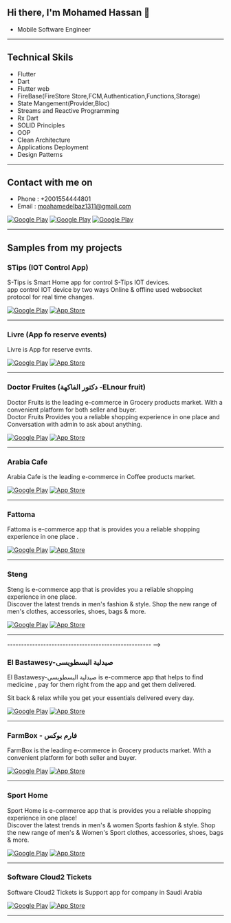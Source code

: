 <h2> Hi there, I'm Mohamed Hassan 👋 </h2>


- Mobile Software Engineer

<hr>

<h2> Technical Skils </h2>


- Flutter 
- Dart
- Flutter web
- FireBase(FireStore Store,FCM,Authentication,Functions,Storage)
- State Mangement(Provider,Bloc)
- Streams and Reactive Programming
- Rx Dart
- SOLID Principles
- OOP
- Clean Architecture
- Applications Deployment
- Design Patterns




<hr>

<h2> Contact with me on </h2>


- Phone : +2001554444801
- Email : moahamedelbaz1311@gmail.com


<p><a href="http://Wa.me/201554444801" target="_blank"><img alt="Google Play" src="https://img.shields.io/badge/whatsapp-128C7E.svg?style=for-the-badge&logo=whatsapp&logoColor=white" /></a> <a href="https://www.facebook.com/profile.php?id=100006101352537" target="_blank"><img alt="Google Play" src="https://img.shields.io/badge/Facebook-4267B2.svg?style=for-the-badge&logo=facebook&logoColor=white" /></a> <a href="https://www.linkedin.com/in/mohamed-hassan-8384761aa" target="_blank"><img alt="Google Play" src="https://img.shields.io/badge/linkedin-0077b5.svg?style=for-the-badge&logo=linkedin&logoColor=white" /></a> </a><p>


<hr>

<h2> Samples from my projects </h2>

### STips (IOT Control App)
S-Tips is Smart Home app for control S-Tips IOT devices.<br />
app control IOT device by two ways
Online & offline used websocket protocol for real time changes.<br />

<p><a href="https://play.google.com/store/apps/details?id=com.visionalization.stipsws" target="_blank"><img alt="Google Play" src="https://img.shields.io/badge/Get%20it%20on%20google%20play-blue.svg?style=for-the-badge&logo=google-play" /></a> <a href="https://apps.apple.com/us/app/s-tips/id1629453511" target="_blank"><img alt="App Store" src="https://img.shields.io/badge/Get%20it%20on%20app%20store-black.svg?style=for-the-badge&logo=app-store&logoColor=white" /></a><p>

<hr>

### Livre (App fo reserve events)
Livre is App for reserve evnts.<br />


<p><a href="https://play.google.com/store/apps/details?id=com.softwarecloud.liver" target="_blank"><img alt="Google Play" src="https://img.shields.io/badge/Get%20it%20on%20google%20play-blue.svg?style=for-the-badge&logo=google-play" /></a> <a href="https://apps.apple.com/us/app/livre/id6443607603" target="_blank"><img alt="App Store" src="https://img.shields.io/badge/Get%20it%20on%20app%20store-black.svg?style=for-the-badge&logo=app-store&logoColor=white" /></a><p>

<hr>

### Doctor Fruites (دكتور الفاكهة -ELnour fruit)
Doctor Fruits is the leading e-commerce in Grocery products market. With a convenient platform for both seller and buyer.<br />
Doctor Fruits Provides you a reliable shopping experience in one place and Conversation with admin to ask about anything.<br />

<p><a href="https://play.google.com/store/apps/details?id=com.ebrand.doctorfruites" target="_blank"><img alt="Google Play" src="https://img.shields.io/badge/Get%20it%20on%20google%20play-blue.svg?style=for-the-badge&logo=google-play" /></a> <a href="https://apps.apple.com/eg/app/%D8%AF%D9%83%D8%AA%D9%88%D8%B1-%D8%A7%D9%84%D9%81%D8%A7%D9%83%D9%87%D8%A9-elnour-fruit/id1582374290" target="_blank"><img alt="App Store" src="https://img.shields.io/badge/Get%20it%20on%20app%20store-black.svg?style=for-the-badge&logo=app-store&logoColor=white" /></a><p>

<hr>

### Arabia Cafe

Arabia Cafe is the leading e-commerce in Coffee products market.<br />


<p><a href="https://play.google.com/store/apps/details?id=com.dokkan.coffeArebia" target="_blank"><img alt="Google Play" src="https://img.shields.io/badge/Get%20it%20on%20google%20play-blue.svg?style=for-the-badge&logo=google-play" /></a> <a href="https://apps.apple.com/eg/app/arabia-cafe-%D8%A8%D9%86-%D8%A7%D8%B1%D8%A7%D8%A8%D9%8A%D8%A7/id1568341570" target="_blank"><img alt="App Store" src="https://img.shields.io/badge/Get%20it%20on%20app%20store-black.svg?style=for-the-badge&logo=app-store&logoColor=white" /></a><p>


<hr>

### Fattoma

Fattoma is  e-commerce app that is provides you a reliable shopping experience in one place .<br />


<p><a href="https://play.google.com/store/apps/details?id=com.dokkan.fatoma" target="_blank"><img alt="Google Play" src="https://img.shields.io/badge/Get%20it%20on%20google%20play-blue.svg?style=for-the-badge&logo=google-play" /></a> <a href="https://apps.apple.com/eg/app/fattoma-%D9%81%D8%B7%D9%88%D9%85%D8%A9/id1562699776" target="_blank"><img alt="App Store" src="https://img.shields.io/badge/Get%20it%20on%20app%20store-black.svg?style=for-the-badge&logo=app-store&logoColor=white" /></a><p>

<hr>



### Steng

Steng is  e-commerce app that is provides you a reliable shopping experience in one place.<br />
Discover the latest trends in men's fashion & style. Shop the new range of men's clothes, accessories, shoes, bags & more.<br/>
<p><a href="https://play.google.com/store/apps/details?id=com.dokkan.Steng" target="_blank"><img alt="Google Play" src="https://img.shields.io/badge/Get%20it%20on%20google%20play-blue.svg?style=for-the-badge&logo=google-play" /></a> <a href="https://apps.apple.com/eg/app/steng/id1568276435" target="_blank"><img alt="App Store" src="https://img.shields.io/badge/Get%20it%20on%20app%20store-black.svg?style=for-the-badge&logo=app-store&logoColor=white" /></a><p>

<hr>


---------------------------------------------------- -->
### El Bastawesy-صيدلية البسطويسى

El Bastawesy-صيدلية البسطويسى is  e-commerce app that helps to find medicine , pay for them right from the app and get them delivered.

Sit back & relax while you get your essentials delivered every day.<br />

<p><a href="https://play.google.com/store/apps/details?id=com.dokkan.elpast" target="_blank"><img alt="Google Play" src="https://img.shields.io/badge/Get%20it%20on%20google%20play-blue.svg?style=for-the-badge&logo=google-play" /></a> <a href="https://apps.apple.com/eg/app/el-bastawesy-%D8%B5%D9%8A%D8%AF%D9%84%D9%8A%D8%A9-%D8%A7%D9%84%D8%A8%D8%B3%D8%B7%D9%88%D9%8A%D8%B3%D9%89/id1571528254" target="_blank"><img alt="App Store" src="https://img.shields.io/badge/Get%20it%20on%20app%20store-black.svg?style=for-the-badge&logo=app-store&logoColor=white" /></a><p>

<hr>


### FarmBox - فارم بوكس

FarmBox is the leading e-commerce in Grocery products market. With a convenient platform for both seller and buyer.<br />

<p><a href="https://play.google.com/store/apps/details?id=com.dokkan.farmboxx" target="_blank"><img alt="Google Play" src="https://img.shields.io/badge/Get%20it%20on%20google%20play-blue.svg?style=for-the-badge&logo=google-play" /></a> <a href="https://apps.apple.com" target="_blank"><img alt="App Store" src="https://img.shields.io/badge/Get%20it%20on%20app%20store-black.svg?style=for-the-badge&logo=app-store&logoColor=white" /></a><p>

<hr>


### Sport Home 

Sport Home is  e-commerce app that is provides you a reliable shopping experience in one place!<br />
Discover the latest trends in men's & women Sports fashion & style. Shop the new range of men's & Women's  Sport clothes, accessories, shoes, bags & more.<br/>
<p><a href="https://play.google.com/store/apps/details?id=com.dokkan.SportHome" target="_blank"><img alt="Google Play" src="https://img.shields.io/badge/Get%20it%20on%20google%20play-blue.svg?style=for-the-badge&logo=google-play" /></a> <a href="https://apps.apple.com/eg/app/sport-home/id1605995397" target="_blank"><img alt="App Store" src="https://img.shields.io/badge/Get%20it%20on%20app%20store-black.svg?style=for-the-badge&logo=app-store&logoColor=white" /></a><p>

<hr>


### Software Cloud2 Tickets

Software Cloud2 Tickets is Support app for company in Saudi Arabia<br />


<p><a href="https://play.google.com/store/apps/details?id=com.softewarecloud.tikets" target="_blank"><img alt="Google Play" src="https://img.shields.io/badge/Get%20it%20on%20google%20play-blue.svg?style=for-the-badge&logo=google-play" /></a> <a href="https://apps.apple.com/us/app/software-tikets/id1613771776" target="_blank"><img alt="App Store" src="https://img.shields.io/badge/Get%20it%20on%20app%20store-black.svg?style=for-the-badge&logo=app-store&logoColor=white" /></a><p>

<hr>



